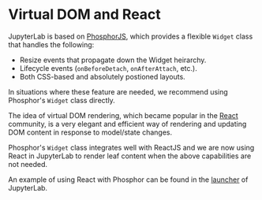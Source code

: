 # Virtual DOM and React

JupyterLab is based on [PhosphorJS](http://phosphorjs.github.io/), which
provides a flexible `Widget` class that handles the following:

* Resize events that propagate down the Widget heirarchy.
* Lifecycle events (`onBeforeDetach`, `onAfterAttach`, etc.).
* Both CSS-based and absolutely postioned layouts.

In situations where these feature are needed, we recommend using Phosphor's
`Widget` class directly.

The idea of virtual DOM rendering, which became popular in the
[React](https://facebook.github.io/react/) community, is a very elegant and
efficient way of rendering and updating DOM content in response to model/state
changes.

Phosphor's `Widget` class integrates well with ReactJS and we are now using
React in JupyterLab to render leaf content when the above capabilities are not
needed.

An example of using React with Phosphor can be found in the
[launcher](https://github.com/jupyterlab/jupyterlab/blob/master/packages/launcher/src/index.tsx)
of JupyterLab.